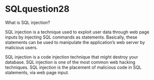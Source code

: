 # SQLquestion28
What is SQL injection?

SQL injection is a technique used to exploit user data through web page inputs by injecting SQL commands as statements. Basically, these statements can be used to manipulate the application’s web server by malicious users.

SQL injection is a code injection technique that might destroy your database.
SQL injection is one of the most common web hacking techniques.
SQL injection is the placement of malicious code in SQL statements, via web page input.
